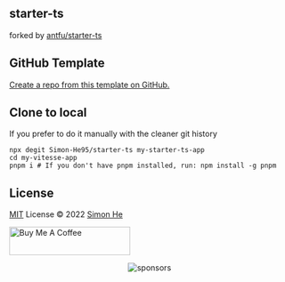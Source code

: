 ## starter-ts

forked by [antfu/starter-ts](https://github.com/antfu/vitesse)

## GitHub Template

[Create a repo from this template on GitHub.](https://github.com/Simon-He95/starter-ts/generate)

## Clone to local

If you prefer to do it manually with the cleaner git history

```
npx degit Simon-He95/starter-ts my-starter-ts-app
cd my-vitesse-app
pnpm i # If you don't have pnpm installed, run: npm install -g pnpm
```

## License

[MIT](./LICENSE) License © 2022 [Simon He](https://github.com/Simon-He95)

<a href="https://github.com/Simon-He95/sponsor" target="_blank"><img src="https://cdn.buymeacoffee.com/buttons/default-orange.png" alt="Buy Me A Coffee" style="height: 51px !important;width: 217px !important;" ></a>

<span><div align="center">![sponsors](https://www.hejian.club/images/sponsors.jpg)</div></span>
